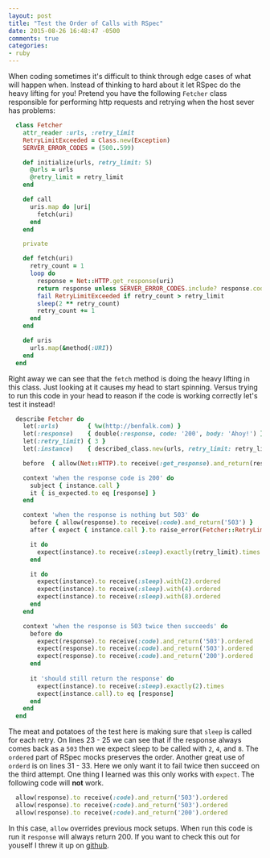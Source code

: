```yaml
---
layout: post
title: "Test the Order of Calls with RSpec"
date: 2015-08-26 16:48:47 -0500
comments: true
categories: 
- ruby
---
```

When coding sometimes it's difficult to think through edge cases of what will
happen when.  Instead of thinking to hard about it let RSpec do the heavy
lifting for you!  Pretend you have the following `Fetcher` class responsible for
performing http requests and retrying when the host sever has problems:

<!-- more -->

``` ruby
  class Fetcher
    attr_reader :urls, :retry_limit
    RetryLimitExceeded = Class.new(Exception)
    SERVER_ERROR_CODES = (500..599)

    def initialize(urls, retry_limit: 5)
      @urls = urls
      @retry_limit = retry_limit
    end

    def call
      uris.map do |uri|
        fetch(uri)
      end
    end

    private

    def fetch(uri)
      retry_count = 1
      loop do
        response = Net::HTTP.get_response(uri)
        return response unless SERVER_ERROR_CODES.include? response.code.to_i
        fail RetryLimitExceeded if retry_count > retry_limit
        sleep(2 ** retry_count)
        retry_count += 1
      end
    end

    def uris
      urls.map(&method(:URI))
    end
  end
```

Right away we can see that the `fetch` method is doing the heavy lifting in this
class.  Just looking at it causes my head to start spinning. Versus trying to
run this code in your head to reason if the code is working correctly let's test
it instead!

``` ruby
  describe Fetcher do
    let(:urls)        { %w(http://benfalk.com) }
    let(:response)    { double(:response, code: '200', body: 'Ahoy!') }
    let(:retry_limit) { 3 }
    let(:instance)    { described_class.new(urls, retry_limit: retry_limit) }

    before  { allow(Net::HTTP).to receive(:get_response).and_return(response) }

    context 'when the response code is 200' do
      subject { instance.call }
      it { is_expected.to eq [response] }
    end

    context 'when the response is nothing but 503' do
      before { allow(response).to receive(:code).and_return('503') }
      after { expect { instance.call }.to raise_error(Fetcher::RetryLimitExceeded) }

      it do
        expect(instance).to receive(:sleep).exactly(retry_limit).times
      end

      it do
        expect(instance).to receive(:sleep).with(2).ordered
        expect(instance).to receive(:sleep).with(4).ordered
        expect(instance).to receive(:sleep).with(8).ordered
      end
    end

    context 'when the response is 503 twice then succeeds' do
      before do
        expect(response).to receive(:code).and_return('503').ordered 
        expect(response).to receive(:code).and_return('503').ordered 
        expect(response).to receive(:code).and_return('200').ordered 
      end
      
      it 'should still return the response' do
        expect(instance).to receive(:sleep).exactly(2).times
        expect(instance.call).to eq [response]
      end
    end
  end
```

The meat and potatoes of the test here is making sure that `sleep` is called for
each retry.  On lines 23 - 25 we can see that if the response always comes back
as a `503` then we expect sleep to be called with `2`, `4`, and `8`.  The
`ordered` part of RSpec mocks preserves the order.  Another great use of
`orderd` is on lines 31 - 33.  Here we only want it to fail twice then succeed
on the third attempt.  One thing I learned was this only works with `expect`.
The following code will **not** work.

``` ruby
  allow(response).to receive(:code).and_return('503').ordered 
  allow(response).to receive(:code).and_return('503').ordered 
  allow(response).to receive(:code).and_return('200').ordered 
```

In this case, `allow` overrides previous mock setups.  When run this code is run
it `response` will always return 200.  If you want to check this out for youself
I threw it up on [github](https://github.com/benfalk/fetcher).
